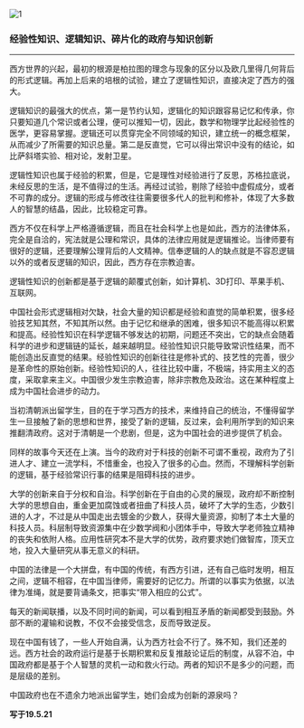 ![1](https://hello-beijing.oss-cn-beijing.aliyuncs.com/myGithub/MrZ/2019z/36.jpg)

### 经验性知识、逻辑知识、碎片化的政府与知识创新
---

西方世界的兴起，最初的根源是柏拉图的理念与现象的区分以及欧几里得几何背后的形式逻辑。再加上后来的培根的试验，建立了逻辑性知识，直接决定了西方的强大。

逻辑知识的最强大的优点，第一是节约认知，逻辑化的知识跟容易记忆和传承，你只要知道几个常识或者公理，便可以推知一切，因此，数学和物理学比起经验性的医学，更容易掌握。逻辑还可以贯穿完全不同领域的知识，建立统一的概念框架，从而减少了所需要的知识总量。第二是反直觉，它可以得出常识中没有的结论，如比萨斜塔实验、相对论，发射卫星。

逻辑性知识也属于经验的积累，但是，它是理性对经验进行了反思，苏格拉底说，未经反思的生活，是不值得过的生活。再经过试验，剔除了经验中虚假成分，或者不可靠的成分。逻辑的形成与修改往往需要很多代人的批判和修补，体现了大多数人的智慧的结晶，因此，比较稳定可靠。

西方不仅在科学上严格遵循逻辑，而且在社会科学上也是如此，西方的法律体系，完全是自洽的，宪法就是公理和常识，具体的法律应用就是逻辑推论。当律师要有很好的逻辑，还要理解公理背后的人文精神。信奉逻辑的人的缺点就是不容忍逻辑以外的或者反逻辑的知识，因此，西方存在宗教迫害。

逻辑性知识的创新都是基于逻辑的颠覆式创新，如计算机、3D打印、苹果手机、互联网。

中国社会形式逻辑相对欠缺，社会大量的知识都是经验和直觉的简单积累，很多经验技艺知其然，不知其所以然。由于记忆和继承的困难，很多知识不能高得以积累和提高。经验性知识在科学逻辑不够发达的初期，问题还不突出，它的缺点会随着科学的进步和逻辑链的延长，越来越明显。经验性知识只能导致常识性结果，而不能创造出反直觉的结果。经验性知识的创新往往是修补式的、技艺性的完善，很少是革命性的原始创新。经验性知识的人，往往比较中庸，不极端，持实用主义的态度，采取拿来主义。中国很少发生宗教迫害，除非宗教危及政治。这在某种程度上成为中国社会进步的动力。

当初清朝派出留学生，目的在于学习西方的技术，来维持自己的统治，不懂得留学生一旦接触了新的思想和世界，接受了新的逻辑，反过来，会利用所学到的知识来推翻清政府。这对于清朝是一个悲剧，但是，这为中国社会的进步提供了机会。

同样的故事今天还在上演。当今的政府对于科技的创新不可谓不重视，政府为了引进人才、建立一流学科，不惜重金，也投入了很多的心血。然而，不理解科学创新的逻辑，基于经验常识行事的结果是阻碍科技的进步。

大学的创新来自于分权和自治。科学创新在于自由的心灵的展现，政府却不断控制大学的思想自由，重金更加腐蚀或者扭曲了科技人员，破坏了大学的生态，少数引进的人才，不过是从中国走出去镀金的少数人，获得大量资源，抑制了本土大量的科技人员。科层制导致资源集中在少数学阀和小团体手中，导致大学老师独立精神的丧失和依附人格。应用性研究本不是大学的优势，政府要求她们做智库，顶天立地，投入大量研究从事无意义的科研。

中国的法律是一个大拼盘，有中国的传统，有西方引进，还有自己临时发明，相互之间，逻辑不相容，在中国当律师，需要好的记忆力。所谓的以事实为依据，以法律为准绳，就是要背诵条文，把事实“带入相应的公式”。

每天的新闻联播，以及不同时间的新闻，可以看到相互矛盾的新闻都受到鼓励。外部不断的灌输和说教，不仅不会接受信念，反而导致逆反。

现在中国有钱了，一些人开始自满，认为西方社会不行了。殊不知，我们还差的远。西方社会的政府运行是基于长期积累和反复推敲论证后的制度，从容不泊，中国政府都是基于个人智慧的灵机一动和救火行动。两者的知识不是多少的问题，而是层级的差别。

中国政府也在不遗余力地派出留学生，她们会成为创新的源泉吗？

**写于19.5.21**